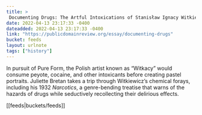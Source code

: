 ```yaml
---
title: > 
 Documenting Drugs: The Artful Intoxications of Stanisław Ignacy Witkiewicz
date: 2022-04-13 23:17:33 -0400
dateadded: 2022-04-13 23:17:33 -0400
link: "https://publicdomainreview.org/essay/documenting-drugs"
bucket: feeds
layout: urlnote
tags: ["history"]
--- 
```

In pursuit of Pure Form, the Polish artist known as “Witkacy” would consume peyote, cocaine, and other intoxicants before creating pastel portraits. Juliette Bretan takes a trip through Witkiewicz’s chemical forays, including his 1932 _Narcotics_, a genre-bending treatise that warns of the hazards of drugs while seductively recollecting their delirious effects.
 <!-- end excerpt --> 
<div class='bucket'>[[feeds|buckets/feeds]]</div> 
